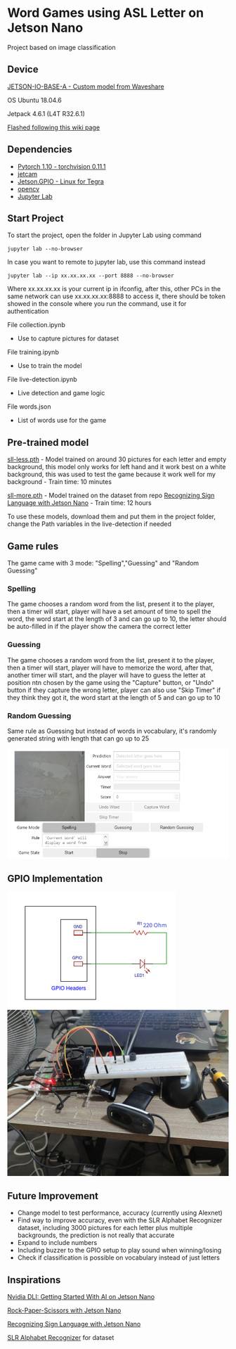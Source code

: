 # Word Games using ASL Letter on Jetson Nano

Project based on image classification

## Device

[JETSON-IO-BASE-A - Custom model from Waveshare](https://www.waveshare.com/jetson-nano-dev-kit-a.htm)

OS Ubuntu 18.04.6

Jetpack 4.6.1 (L4T R32.6.1)

[Flashed following this wiki page](https://www.waveshare.com/wiki/JETSON-NANO-DEV-KIT)

## Dependencies

- [Pytorch 1.10 - torchvision 0.11.1](https://forums.developer.nvidia.com/t/pytorch-for-jetson/72048)
- [jetcam](https://github.com/NVIDIA-AI-IOT/jetcam)
- [Jetson.GPIO - Linux for Tegra](https://github.com/NVIDIA/jetson-gpio)
- [opencv](https://github.com/opencv/opencv)
- [Jupyter Lab](https://jupyter.org/)

## Start Project

To start the project, open the folder in Jupyter Lab using command
```
jupyter lab --no-browser
```

In case you want to remote to jupyter lab, use this command instead
```
jupyter lab --ip xx.xx.xx.xx --port 8888 --no-browser
```
Where xx.xx.xx.xx is your current ip in ifconfig, after this, other PCs in the same network can use xx.xx.xx.xx:8888 to access it, there should be token showed in the console where you run the command, use it for authentication

File collection.ipynb
- Use to capture pictures for dataset

File training.ipynb
- Use to train the model

File live-detection.ipynb
- Live detection and game logic

File words.json
- List of words use for the game

## Pre-trained model
[sll-less.pth]() - Model trained on around 30 pictures for each letter and empty background, this model only works for left hand and it work best on a white background, this was used to test the game because it work well for my background - Train time: 10 minutes

[sll-more.pth]() - Model trained on the dataset from repo [Recognizing Sign Language with Jetson Nano](https://developer.nvidia.com/embedded/community/jetson-projects/sign_language_recognition) - Train time: 12 hours

To use these models, download them and put them in the project folder, change the Path variables in the live-detection if needed

## Game rules

The game came with 3 mode: "Spelling","Guessing" and "Random Guessing"

### Spelling
The game chooses a random word from the list, present it to the player, then a timer will start, player will have a set amount of time to spell the word, the word start at the length of 3 and can go up to 10, the letter should be auto-filled in if the player show the camera the correct letter
### Guessing
The game chooses a random word from the list, present it to the player, then a timer will start, player will have to memorize the word, after that, another timer will start, and the player will have to guess the letter at position ntn chosen by the game using the "Capture" button, or "Undo" button if they capture the wrong letter, player can also use "Skip Timer" if they think they got it, the word start at the length of 5 and can go up to 10
### Random Guessing
Same rule as Guessing but instead of words in vocabulary, it's randomly generated string with length that can go up to 25

![Game Interface](./assets/game-interface.png)

## GPIO Implementation

![GPIO](./assets/gpio.png) ![Circuit](./assets/gpio-setup.jpg)

## Future Improvement

- Change model to test performance, accuracy (currently using Alexnet)
- Find way to improve accuracy, even with the SLR Alphabet Recognizer dataset, including 3000 pictures for each letter plus multiple backgrounds, the prediction is not really that accurate
- Expand to include numbers
- Including buzzer to the GPIO setup to play sound when winning/losing
- Check if classification is possible on vocabulary instead of just letters

## Inspirations

[Nvidia DLI: Getting Started With AI on Jetson Nano](https://github.com/AJV009/Nvidia_DLI_Getting_Started_with_AI_on_Jetson_Nano)

[Rock-Paper-Scissors with Jetson Nano](https://github.com/mokpi/Rock-Paper-Scissors-with-Jetson-Nano)

[Recognizing Sign Language with Jetson Nano](https://developer.nvidia.com/embedded/community/jetson-projects/sign_language_recognition)

[SLR Alphabet Recognizer](https://github.com/loicmarie/sign-language-alphabet-recognizer) for dataset